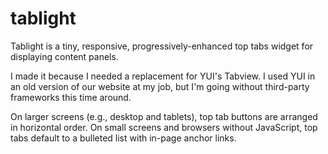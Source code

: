 # tablight
Tablight is a tiny, responsive, progressively-enhanced top tabs widget for displaying content panels. 

I made it because I needed a replacement for YUI's Tabview. I used YUI in an old version of our website at my job, but I'm going without third-party frameworks this time around.

On larger screens (e.g., desktop and tablets), top tab buttons are arranged in horizontal order. On small screens and browsers without JavaScript, top tabs default to a bulleted list with in-page anchor links.
